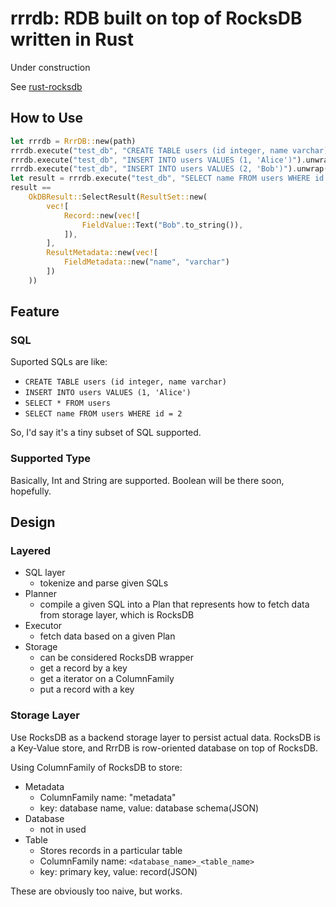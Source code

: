 # rrrdb: RDB built on top of RocksDB written in Rust

Under construction

See [rust-rocksdb](https://crates.io/crates/rocksdb)

## How to Use

```rust
let rrrdb = RrrDB::new(path)
rrrdb.execute("test_db", "CREATE TABLE users (id integer, name varchar)").unwrap(); // should handle properly
rrrdb.execute("test_db", "INSERT INTO users VALUES (1, 'Alice')").unwrap();
rrrdb.execute("test_db", "INSERT INTO users VALUES (2, 'Bob')").unwrap();
let result = rrrdb.execute("test_db", "SELECT name FROM users WHERE id = 2").unwrap();
result == 
    OkDBResult::SelectResult(ResultSet::new(
        vec![
            Record::new(vec![
                FieldValue::Text("Bob".to_string()),
            ]),
        ],
        ResultMetadata::new(vec![
            FieldMetadata::new("name", "varchar")
        ])
    ))
```

## Feature

### SQL

Suported SQLs are like:

- `CREATE TABLE users (id integer, name varchar)`
- `INSERT INTO users VALUES (1, 'Alice')`
- `SELECT * FROM users`
- `SELECT name FROM users WHERE id = 2`

So, I'd say it's a tiny subset of SQL supported.

### Supported Type

Basically, Int and String are supported.
Boolean will be there soon, hopefully.

## Design

### Layered

- SQL layer
    - tokenize and parse given SQLs
- Planner
    - compile a given SQL into a Plan that represents how to fetch data from storage layer, which is RocksDB
- Executor
    - fetch data based on a given Plan
- Storage
    - can be considered RocksDB wrapper
    - get a record by a key
    - get a iterator on a ColumnFamily
    - put a record with a key

### Storage Layer

Use RocksDB as a backend storage layer to persist actual data.
RocksDB is a Key-Value store, and RrrDB is row-oriented database on top of RocksDB.

Using ColumnFamily of RocksDB to store:

- Metadata
    - ColumnFamily name: "metadata"
    - key: database name, value: database schema(JSON)
- Database
    - not in used
- Table
    - Stores records in a particular table
    - ColumnFamily name: `<database_name>_<table_name>`
    - key: primary key, value: record(JSON)

These are obviously too naive, but works.
